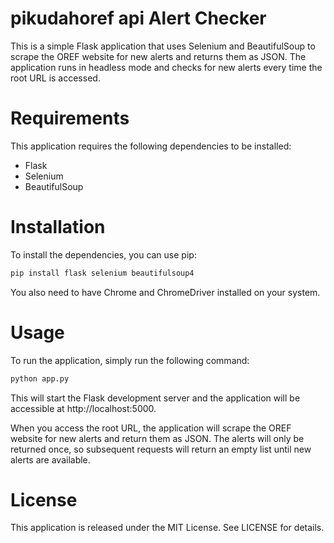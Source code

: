 # pikudahoref api Alert Checker

This is a simple Flask application that uses Selenium and BeautifulSoup to scrape the OREF website for new alerts and returns them as JSON. The application runs in headless mode and checks for new alerts every time the root URL is accessed.

# Requirements
This application requires the following dependencies to be installed:

- Flask
- Selenium
- BeautifulSoup
# Installation
To install the dependencies, you can use pip:
``` bash
pip install flask selenium beautifulsoup4
```
You also need to have Chrome and ChromeDriver installed on your system.

# Usage
To run the application, simply run the following command:
``` bash
python app.py
```
This will start the Flask development server and the application will be accessible at http://localhost:5000.

When you access the root URL, the application will scrape the OREF website for new alerts and return them as JSON. The alerts will only be returned once, so subsequent requests will return an empty list until new alerts are available.

# License
This application is released under the MIT License. See LICENSE for details.
